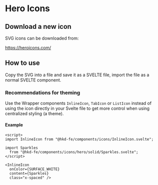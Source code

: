 
# Hero Icons

## Download a new icon

SVG icons can be downloaded from:

https://heroicons.com/

## How to use

Copy the SVG into a file and save it as a SVELTE file, import the file as a normal SVELTE component.

### Recommendations for theming

Use the Wrapper components `InlineIcon`, `TabIcon` or `ListIcon` instead of using the icon directly in your Svelte file to get more control when using centralized styling (a theme).

#### Example

```svelte
<script>
import InlineIcon from "@hkd-fe/components/icons/InlineIcon.svelte";

import Sparkles
  from "@hkd-fe/components/icons/hero/solid/Sparkles.svelte";
</script>

<InlineIcon
  onColor={SURFACE_WHITE}
  content={Sparkles}
  class="x-spaced" />
```
